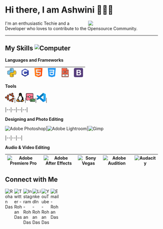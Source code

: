 <h1>Hi there, I am Ashwini 🙋🏽‍♂️</h1> 


<img align='right' src="https://miro.medium.com/max/1400/1*qdAW1TjCN57h1lbuuzvchg.gif" width="230">


I'm an enthusiastic Techie and a Developer who loves to contribute to the Opensource Community. 

---

 ## My Skills <img alt="Computer" width="40px" src="/Assets/desktop.png"/>

  **Languages and Frameworks**
 
 <img alt="Python" width="30px" src="/python.png"/>|<img alt="C" width="30px" src="/c-programming.png"/>|<img alt="HTML" width="30px" src="/html.png"/>|<img alt="CSS" width="30px" src="/css-3.png"/>|<img alt="JavaScript" width="30px" src="/javascript.png"/>|<img alt="Bootstrap" width="30px" src="/bootstrap-logo.png"/>|
 |--|--|--|--|--|--|
 
 **Tools**
 
 <img alt="Ubuntu" width="30px" src="/ubuntu.png"/>|<img alt="Linux" width="30px" src="/linux.png"/>|<img alt="Git" width="30px" src="/git.png"/>|<img alt="VSCode" width="30px" src="/vscode.png"/>|
 
 |--|--|--|--|
 
 **Designing and Photo Editing**
 
<img alt="Adobe Photoshop" width="30px" src="/Assets/photoshop.png"/>|<img alt="Adobe Lightroom" width="30px" src="/Assets/lightroom.png"/>|<img alt="Gimp" width="30px" src="/Assets/gimp-icon.svg"/>

 |--|--|--|

**Audio & Video Editing**

<img alt="Adobe Premiere Pro" width="30px" src="/Assets/premier.png"/>|<img alt="Adobe After Effects" width="30px" src="/Assets/after-effects.png"/>|<img alt="Sony Vegas" width="30px" src="/Assets/vegas.png"/>|<img alt="Adobe Audition" width="30px" src="/Assets/audition.png"/>|<img alt="Audacity" width="30px" src="/Assets/Audacity_Logo_nofilter.svg"/>
|--|--|--|--|--|

 **Connect with Me**
---
[<img align="left" alt="Rohan Das" width="30px" src="https://rohandas28.github.io/assets/images/logo.png" />](https://rohandas28.github.io/links) [<img align="left" alt="Twitter - Rohan Das" width="30px" src="/Assets/twitter.png" />](https://twitter.com/rohandas28) [<img align="left" alt="Instagram - Rohan Das" width="30px" src="/Assets/instagram.png" />](https://www.instagram.com/RohanDasRD) [<img align="left" alt="LinkedIn - Rohan Das" width="30px" src="/Assets/linkedin.png" />](https://www.linkedin.com/in/rohandas28) [<img align="left" alt="YouTube -Rohan Das" width="30px" src="/Assets/youtube.png" />](https://www.youtube.com/c/RohanDasTech) [<img align="left" alt="Email -Rohan Das" width="30px" src="/Assets/gmail.png" />](mailto:rohandasbirbhum@gmail.com)

